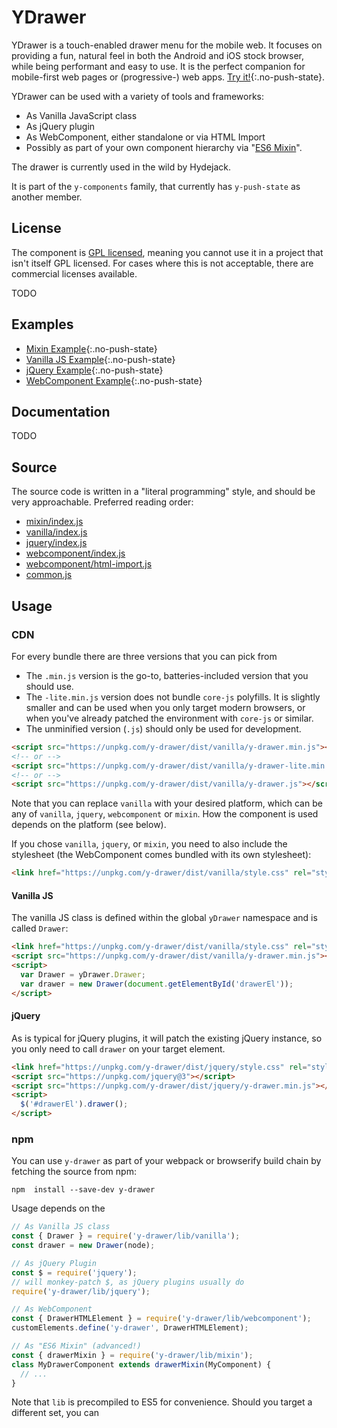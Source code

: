 # YDrawer

YDrawer is a touch-enabled drawer menu for the mobile web.
It focuses on providing a fun, natural feel in both the Android and iOS stock browser,
while being performant and easy to use.
It is the perfect companion for mobile-first web pages or (progressive-) web apps.
[Try it!](example/mixin/){:.no-push-state}.

YDrawer can be used with a variety of tools and frameworks:
* As Vanilla JavaScript class
* As jQuery plugin
* As WebComponent, either standalone or via HTML Import
* Possibly as part of your own component hierarchy via "[ES6 Mixin][1]".


The drawer is currently used in the wild by Hydejack.

It is part of the `y-components` family, that currently has `y-push-state` as another member.

## License
The component is [GPL licensed](LICENSE.md), meaning you cannot use it in a project that isn't itself GPL licensed. For cases where this is not acceptable, there are commercial licenses available.

TODO

## Examples
* [Mixin Example](example/mixin/){:.no-push-state}
* [Vanilla JS Example](example/vanilla/){:.no-push-state}
* [jQuery Example](example/jquery/){:.no-push-state}
* [WebComponent Example](example/webcomponent/){:.no-push-state}

## Documentation

TODO

## Source
The source code is written in a "literal programming" style, and should be very approachable.
Preferred reading order:

* [mixin/index.js](doc/src/mixin/index.md)
* [vanilla/index.js](doc/src/vanilla/index.md)
* [jquery/index.js](doc/src/jquery/index.md)
* [webcomponent/index.js](doc/src/webcomponent/index.md)
* [webcomponent/html-import.js](doc/src/webcomponent/html-import.md)
* [common.js](doc/src/common.md)


## Usage
### CDN
For every bundle there are three versions that you can pick from
* The `.min.js` version is the go-to, batteries-included version that you should use.
* The `-lite.min.js` version does not bundle `core-js` polyfills.
  It is slightly smaller and can be used when you only target modern browsers, or when you've already patched the environment with `core-js` or similar.
* The unminified version (`.js`) should only be used for development.

~~~html
<script src="https://unpkg.com/y-drawer/dist/vanilla/y-drawer.min.js"></script>
<!-- or -->
<script src="https://unpkg.com/y-drawer/dist/vanilla/y-drawer-lite.min.js"></script>
<!-- or -->
<script src="https://unpkg.com/y-drawer/dist/vanilla/y-drawer.js"></script>
~~~

Note that you can replace `vanilla` with your desired platform, which can be any of `vanilla`, `jquery`, `webcomponent` or `mixin`. How the component is used depends on the platform (see below).

If you chose `vanilla`, `jquery`, or `mixin`, you need to also include the stylesheet (the WebComponent comes bundled with its own stylesheet):

~~~html
<link href="https://unpkg.com/y-drawer/dist/vanilla/style.css" rel="stylesheet" type="text/css">
~~~

#### Vanilla JS
The vanilla JS class is defined within the global `yDrawer` namespace and is called `Drawer`:

~~~html
<link href="https://unpkg.com/y-drawer/dist/vanilla/style.css" rel="stylesheet" type="text/css">
<script src="https://unpkg.com/y-drawer/dist/vanilla/y-drawer.min.js"></script>
<script>
  var Drawer = yDrawer.Drawer;
  var drawer = new Drawer(document.getElementById('drawerEl'));
</script>
~~~

#### jQuery
As is typical for jQuery plugins, it will patch the existing jQuery instance,
so you only need to call `drawer` on your target element.

~~~html
<link href="https://unpkg.com/y-drawer/dist/jquery/style.css" rel="stylesheet" type="text/css">
<script src="https://unpkg.com/jquery@3"></script>
<script src="https://unpkg.com/y-drawer/dist/jquery/y-drawer.min.js"></script>
<script>
  $('#drawerEl').drawer();
</script>
~~~

### npm
You can use `y-drawer` as part of your webpack or browserify build chain by fetching the source from npm:

    npm  install --save-dev y-drawer

Usage depends on the

~~~js
// As Vanilla JS class
const { Drawer } = require('y-drawer/lib/vanilla');
const drawer = new Drawer(node);

// As jQuery Plugin
const $ = require('jquery');
// will monkey-patch $, as jQuery plugins usually do
require('y-drawer/lib/jquery');

// As WebComponent
const { DrawerHTMLElement } = require('y-drawer/lib/webcomponent');
customElements.define('y-drawer', DrawerHTMLElement);

// As "ES6 Mixin" (advanced!)
const { drawerMixin } = require('y-drawer/lib/mixin');
class MyDrawerComponent extends drawerMixin(MyComponent) {
  // ...
}
~~~

Note that `lib` is precompiled to ES5 for convenience.
Should you target a different set, you can


[1]: http://justinfagnani.com/2015/12/21/real-mixins-with-javascript-classes/
